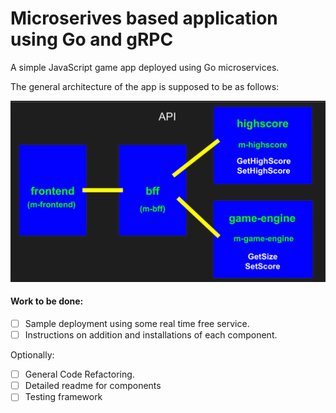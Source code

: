 # Microserives based application using Go and gRPC

A simple JavaScript game app deployed using Go microservices. 

The general architecture of the app is supposed to be as follows:

![Overview](https://github.com/kc611/microservices-app/blob/main/Overview.png)

#### Work to be done:
- [ ] Sample deployment using some real time free service.
- [ ] Instructions on addition and installations of each component.

Optionally:
- [ ] General Code Refactoring.
- [ ] Detailed readme for components
- [ ] Testing framework
